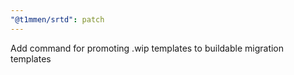 ```yaml
---
"@t1mmen/srtd": patch
---
```


Add command for promoting .wip templates to buildable migration templates
